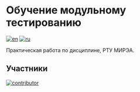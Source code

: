 # Обучение модульному тестированию

[![en](https://img.shields.io/badge/lang-en-blue.svg)](README.md)
[![ru](https://img.shields.io/badge/lang-ru-red.svg)](README.ru.md)

Практическая работа по дисциплине, РТУ МИРЭА.

## Участники

<a href="https://github.com/Keep-out-from-my-App/unit-testing-training/graphs/contributors">
  <img src="https://contrib.rocks/image?repo=Keep-out-from-my-App/unit-testing-training" alt="contributor" />
</a>
